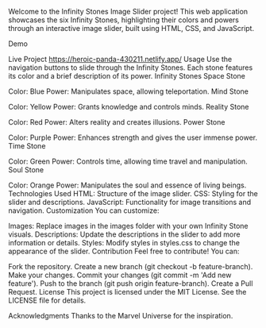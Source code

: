 Welcome to the Infinity Stones Image Slider project! This web application showcases the six Infinity Stones, highlighting their colors and powers through an interactive image slider, built using HTML, CSS, and JavaScript.

Demo

Live Project
https://heroic-panda-430211.netlify.app/
Usage
Use the navigation buttons to slide through the Infinity Stones.
Each stone features its color and a brief description of its power.
Infinity Stones
Space Stone

Color: Blue
Power: Manipulates space, allowing teleportation.
Mind Stone

Color: Yellow
Power: Grants knowledge and controls minds.
Reality Stone

Color: Red
Power: Alters reality and creates illusions.
Power Stone

Color: Purple
Power: Enhances strength and gives the user immense power.
Time Stone

Color: Green
Power: Controls time, allowing time travel and manipulation.
Soul Stone

Color: Orange
Power: Manipulates the soul and essence of living beings.
Technologies Used
HTML: Structure of the image slider.
CSS: Styling for the slider and descriptions.
JavaScript: Functionality for image transitions and navigation.
Customization
You can customize:

Images: Replace images in the images folder with your own Infinity Stone visuals.
Descriptions: Update the descriptions in the slider to add more information or details.
Styles: Modify styles in styles.css to change the appearance of the slider.
Contribution
Feel free to contribute! You can:

Fork the repository.
Create a new branch (git checkout -b feature-branch).
Make your changes.
Commit your changes (git commit -m 'Add new feature').
Push to the branch (git push origin feature-branch).
Create a Pull Request.
License
This project is licensed under the MIT License. See the LICENSE file for details.

Acknowledgments
Thanks to the Marvel Universe for the inspiration.
